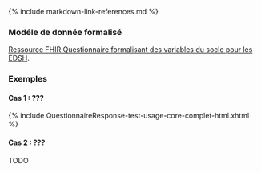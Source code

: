{% include markdown-link-references.md %}


### Modéle de donnée formalisé

[Ressource FHIR Questionnaire formalisant des variables du socle pour les EDSH](Questionnaire-UsageCore.html).

### Exemples

#### Cas 1 : ???

{% include QuestionnaireResponse-test-usage-core-complet-html.xhtml %}

#### Cas 2 : ???

TODO